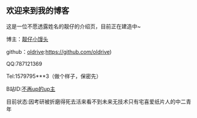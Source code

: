 ## 欢迎来到我的博客

这是一位不愿透露姓名的靓仔的介绍页，目前正在建造中~

博主：[靓仔小馒头](https://oldrive.github.io/)

github：[oldrive](https://github.com/oldrive):https://github.com/oldrive)

QQ:787121369

Tel:1579795***3（做个样子，保密先）

B站ID:[不再up的up主](https://space.bilibili.com/105358289?from=search&seid=11554643331021285882)

目前状态:因考研被折磨得死去活来看不到未来无技术只有宅喜爱纸片人的中二青年
